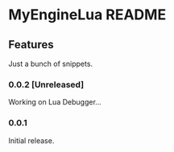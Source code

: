 # MyEngineLua README

## Features

Just a bunch of snippets.

### 0.0.2 [Unreleased]

Working on Lua Debugger...

### 0.0.1

Initial release.
